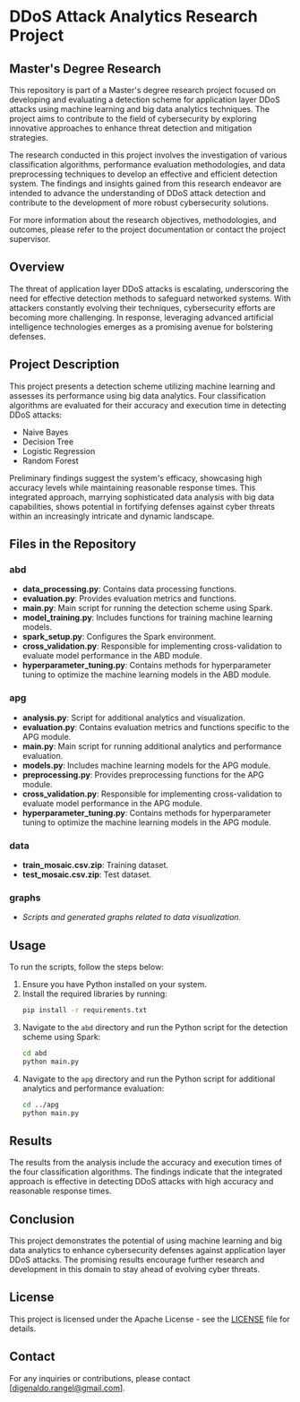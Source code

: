 # DDoS Attack Analytics Research Project

## Master's Degree Research

This repository is part of a Master's degree research project focused on developing and evaluating a detection scheme for application layer DDoS attacks using machine learning and big data analytics techniques. The project aims to contribute to the field of cybersecurity by exploring innovative approaches to enhance threat detection and mitigation strategies.

The research conducted in this project involves the investigation of various classification algorithms, performance evaluation methodologies, and data preprocessing techniques to develop an effective and efficient detection system. The findings and insights gained from this research endeavor are intended to advance the understanding of DDoS attack detection and contribute to the development of more robust cybersecurity solutions.

For more information about the research objectives, methodologies, and outcomes, please refer to the project documentation or contact the project supervisor.

## Overview
The threat of application layer DDoS attacks is escalating, underscoring the need for effective detection methods to safeguard networked systems. With attackers constantly evolving their techniques, cybersecurity efforts are becoming more challenging. In response, leveraging advanced artificial intelligence technologies emerges as a promising avenue for bolstering defenses.

## Project Description
This project presents a detection scheme utilizing machine learning and assesses its performance using big data analytics. Four classification algorithms are evaluated for their accuracy and execution time in detecting DDoS attacks:

- Naive Bayes
- Decision Tree
- Logistic Regression
- Random Forest

Preliminary findings suggest the system's efficacy, showcasing high accuracy levels while maintaining reasonable response times. This integrated approach, marrying sophisticated data analysis with big data capabilities, shows potential in fortifying defenses against cyber threats within an increasingly intricate and dynamic landscape.

## Files in the Repository

### abd
- **data_processing.py**: Contains data processing functions.
- **evaluation.py**: Provides evaluation metrics and functions.
- **main.py**: Main script for running the detection scheme using Spark.
- **model_training.py**: Includes functions for training machine learning models.
- **spark_setup.py**: Configures the Spark environment.
- **cross_validation.py**: Responsible for implementing cross-validation to evaluate model performance in the ABD module.
- **hyperparameter_tuning.py**: Contains methods for hyperparameter tuning to optimize the machine learning models in the ABD module.

### apg
- **analysis.py**: Script for additional analytics and visualization.
- **evaluation.py**: Contains evaluation metrics and functions specific to the APG module.
- **main.py**: Main script for running additional analytics and performance evaluation.
- **models.py**: Includes machine learning models for the APG module.
- **preprocessing.py**: Provides preprocessing functions for the APG module.
- **cross_validation.py**: Responsible for implementing cross-validation to evaluate model performance in the APG module.
- **hyperparameter_tuning.py**: Contains methods for hyperparameter tuning to optimize the machine learning models in the APG module.

### data
- **train_mosaic.csv.zip**: Training dataset.
- **test_mosaic.csv.zip**: Test dataset.

### graphs
- *Scripts and generated graphs related to data visualization.*

## Usage
To run the scripts, follow the steps below:

1. Ensure you have Python installed on your system.
2. Install the required libraries by running:
   ```bash
   pip install -r requirements.txt
   ```
3. Navigate to the `abd` directory and run the Python script for the detection scheme using Spark:
   ```bash
   cd abd
   python main.py
   ```
4. Navigate to the `apg` directory and run the Python script for additional analytics and performance evaluation:
   ```bash
   cd ../apg
   python main.py
   ```

## Results
The results from the analysis include the accuracy and execution times of the four classification algorithms. The findings indicate that the integrated approach is effective in detecting DDoS attacks with high accuracy and reasonable response times.

## Conclusion
This project demonstrates the potential of using machine learning and big data analytics to enhance cybersecurity defenses against application layer DDoS attacks. The promising results encourage further research and development in this domain to stay ahead of evolving cyber threats.

## License
This project is licensed under the Apache License - see the [LICENSE](LICENSE) file for details.

## Contact
For any inquiries or contributions, please contact [digenaldo.rangel@gmail.com].